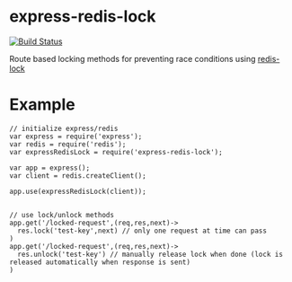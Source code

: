 # express-redis-lock

[![Build Status](https://travis-ci.org/jakubknejzlik/express-redis-lock.svg?branch=master)](https://travis-ci.org/jakubknejzlik/express-redis-lock)

Route based locking methods for preventing race conditions using [redis-lock](https://www.npmjs.com/package/redis-lock)


# Example

```
// initialize express/redis
var express = require('express');
var redis = require('redis');
var expressRedisLock = require('express-redis-lock');

var app = express();
var client = redis.createClient();

app.use(expressRedisLock(client));


// use lock/unlock methods
app.get('/locked-request',(req,res,next)->
  res.lock('test-key',next) // only one request at time can pass
)
app.get('/locked-request',(req,res,next)->
  res.unlock('test-key') // manually release lock when done (lock is released automatically when response is sent)
)
```
